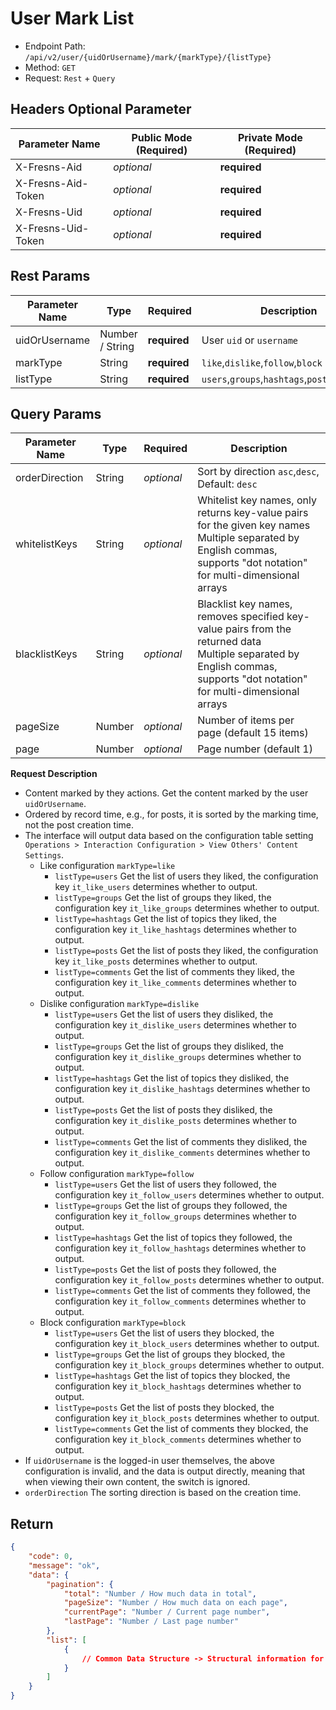 # User Mark List

- Endpoint Path: `/api/v2/user/{uidOrUsername}/mark/{markType}/{listType}`
- Method: `GET`
- Request: `Rest` + `Query`

## Headers Optional Parameter

| Parameter Name | Public Mode (Required) | Private Mode (Required) |
| --- | --- | --- |
| X-Fresns-Aid | *optional* | **required** |
| X-Fresns-Aid-Token | *optional* | **required** |
| X-Fresns-Uid | *optional* | **required** |
| X-Fresns-Uid-Token | *optional* | **required** |

## Rest Params

| Parameter Name | Type | Required | Description |
| --- | --- | --- | --- |
| uidOrUsername | Number / String | **required** | User `uid` or `username` |
| markType | String | **required** | `like`,`dislike`,`follow`,`block` |
| listType | String | **required** | `users`,`groups`,`hashtags`,`posts`,`comments` |

## Query Params

| Parameter Name | Type | Required | Description |
| --- | --- | --- | --- |
| orderDirection | String | *optional* | Sort by direction `asc`,`desc`, Default: `desc` |
| whitelistKeys | String | *optional* | Whitelist key names, only returns key-value pairs for the given key names<br>Multiple separated by English commas, supports "dot notation" for multi-dimensional arrays |
| blacklistKeys | String | *optional* | Blacklist key names, removes specified key-value pairs from the returned data<br>Multiple separated by English commas, supports "dot notation" for multi-dimensional arrays |
| pageSize | Number | *optional* | Number of items per page (default 15 items) |
| page | Number | *optional* | Page number (default 1) |

**Request Description**

- Content marked by they actions. Get the content marked by the user `uidOrUsername`.
- Ordered by record time, e.g., for posts, it is sorted by the marking time, not the post creation time.
- The interface will output data based on the configuration table setting `Operations > Interaction Configuration > View Others' Content Settings`.
    - Like configuration `markType=like`
        - `listType=users` Get the list of users they liked, the configuration key `it_like_users` determines whether to output.
        - `listType=groups` Get the list of groups they liked, the configuration key `it_like_groups` determines whether to output.
        - `listType=hashtags` Get the list of topics they liked, the configuration key `it_like_hashtags` determines whether to output.
        - `listType=posts` Get the list of posts they liked, the configuration key `it_like_posts` determines whether to output.
        - `listType=comments` Get the list of comments they liked, the configuration key `it_like_comments` determines whether to output.
    - Dislike configuration `markType=dislike`
        - `listType=users` Get the list of users they disliked, the configuration key `it_dislike_users` determines whether to output.
        - `listType=groups` Get the list of groups they disliked, the configuration key `it_dislike_groups` determines whether to output.
        - `listType=hashtags` Get the list of topics they disliked, the configuration key `it_dislike_hashtags` determines whether to output.
        - `listType=posts` Get the list of posts they disliked, the configuration key `it_dislike_posts` determines whether to output.
        - `listType=comments` Get the list of comments they disliked, the configuration key `it_dislike_comments` determines whether to output.
    - Follow configuration `markType=follow`
        - `listType=users` Get the list of users they followed, the configuration key `it_follow_users` determines whether to output.
        - `listType=groups` Get the list of groups they followed, the configuration key `it_follow_groups` determines whether to output.
        - `listType=hashtags` Get the list of topics they followed, the configuration key `it_follow_hashtags` determines whether to output.
        - `listType=posts` Get the list of posts they followed, the configuration key `it_follow_posts` determines whether to output.
        - `listType=comments` Get the list of comments they followed, the configuration key `it_follow_comments` determines whether to output.
    - Block configuration `markType=block`
        - `listType=users` Get the list of users they blocked, the configuration key `it_block_users` determines whether to output.
        - `listType=groups` Get the list of groups they blocked, the configuration key `it_block_groups` determines whether to output.
        - `listType=hashtags` Get the list of topics they blocked, the configuration key `it_block_hashtags` determines whether to output.
        - `listType=posts` Get the list of posts they blocked, the configuration key `it_block_posts` determines whether to output.
        - `listType=comments` Get the list of comments they blocked, the configuration key `it_block_comments` determines whether to output.
- If `uidOrUsername` is the logged-in user themselves, the above configuration is invalid, and the data is output directly, meaning that when viewing their own content, the switch is ignored.
- `orderDirection` The sorting direction is based on the creation time.

## Return

```json
{
    "code": 0,
    "message": "ok",
    "data": {
        "pagination": {
            "total": "Number / How much data in total",
            "pageSize": "Number / How much data on each page",
            "currentPage": "Number / Current page number",
            "lastPage": "Number / Last page number"
        },
        "list": [
            {
                // Common Data Structure -> Structural information for the corresponding content type
            }
        ]
    }
}
```
